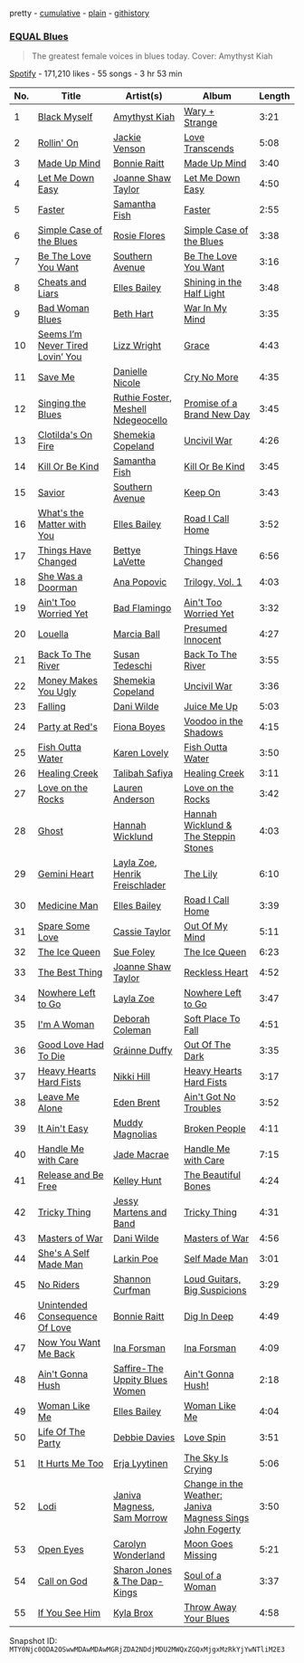 pretty - [cumulative](/playlists/cumulative/37i9dQZF1DX8QB9Ys2nV17.md) - [plain](/playlists/plain/37i9dQZF1DX8QB9Ys2nV17) - [githistory](https://github.githistory.xyz/mackorone/spotify-playlist-archive/blob/main/playlists/plain/37i9dQZF1DX8QB9Ys2nV17)

### [EQUAL Blues](https://open.spotify.com/playlist/37i9dQZF1DX8QB9Ys2nV17)

> The greatest female voices in blues today\. Cover: Amythyst Kiah

[Spotify](https://open.spotify.com/user/spotify) - 171,210 likes - 55 songs - 3 hr 53 min

| No. | Title | Artist(s) | Album | Length |
|---|---|---|---|---|
| 1 | [Black Myself](https://open.spotify.com/track/2BbFd78ykW1pnR5vZreQkr) | [Amythyst Kiah](https://open.spotify.com/artist/1lhaaKpTyXOnjp79M3xYBl) | [Wary + Strange](https://open.spotify.com/album/75g27i85SR6XYAXKRRfOda) | 3:21 |
| 2 | [Rollin' On](https://open.spotify.com/track/4PrEiwUcs8jMOAk1b5BueL) | [Jackie Venson](https://open.spotify.com/artist/2HlgRiOR33BVVE9hdEftxg) | [Love Transcends](https://open.spotify.com/album/0gbhkq77MWLw3BXB63Hby2) | 5:08 |
| 3 | [Made Up Mind](https://open.spotify.com/track/5XTDvPvCDO9lxrwkEE9aUF) | [Bonnie Raitt](https://open.spotify.com/artist/4KDyYWR7IpxZ7xrdYbKrqY) | [Made Up Mind](https://open.spotify.com/album/7L64rhLRuHGIEqnWMMPPXh) | 3:40 |
| 4 | [Let Me Down Easy](https://open.spotify.com/track/3GxxEvIYLj5GTyia5p29No) | [Joanne Shaw Taylor](https://open.spotify.com/artist/3FmTlY1F9dQyRursrsUaU7) | [Let Me Down Easy](https://open.spotify.com/album/2zdW2kFqLuJu6nwcAU4u9R) | 4:50 |
| 5 | [Faster](https://open.spotify.com/track/2s3x313mhoMD0Twgg9unRx) | [Samantha Fish](https://open.spotify.com/artist/5HsS48kuvghKcNpwOaAvB5) | [Faster](https://open.spotify.com/album/5UPzWIvVARqfzRn964aiah) | 2:55 |
| 6 | [Simple Case of the Blues](https://open.spotify.com/track/2mqLNOkpN21ig18xli9WQV) | [Rosie Flores](https://open.spotify.com/artist/112VrRSCpsoUkVgnxZvD1w) | [Simple Case of the Blues](https://open.spotify.com/album/13la0jdzx3vrRcbwf6PBXU) | 3:38 |
| 7 | [Be The Love You Want](https://open.spotify.com/track/5UAYqhxCxhZIL6A667eYBV) | [Southern Avenue](https://open.spotify.com/artist/4HfoncnCuBS7D4xU4VDosQ) | [Be The Love You Want](https://open.spotify.com/album/3XDIgxvmrVhFItGN3gkVdH) | 3:16 |
| 8 | [Cheats and Liars](https://open.spotify.com/track/7k0hyVgSg0woUwN1qAuuBf) | [Elles Bailey](https://open.spotify.com/artist/4NPMwh3kDwi6uVCNtmeUvU) | [Shining in the Half Light](https://open.spotify.com/album/1qXhwQrfr59v0uk5wUOshO) | 3:48 |
| 9 | [Bad Woman Blues](https://open.spotify.com/track/0rOzFVPfQiJShjum8zpfu9) | [Beth Hart](https://open.spotify.com/artist/30TrHDLNCKQVTYWOn9QqOC) | [War In My Mind](https://open.spotify.com/album/2Eo7sjkI3fKanrJY4rtena) | 3:35 |
| 10 | [Seems I’m Never Tired Lovin’ You](https://open.spotify.com/track/4HAm0GNYIHLIMJxVO5U3rW) | [Lizz Wright](https://open.spotify.com/artist/3K0BfjMh2dS8WITuiMuGGW) | [Grace](https://open.spotify.com/album/2U1zLHhEmPFEOoZTezdXQg) | 4:43 |
| 11 | [Save Me](https://open.spotify.com/track/42O2R9NmHyZqN6CvGcwzrl) | [Danielle Nicole](https://open.spotify.com/artist/34mu675oQQ5ZNuK1soZrIn) | [Cry No More](https://open.spotify.com/album/6uqgNfRltyZuGzFhMF256y) | 4:35 |
| 12 | [Singing the Blues](https://open.spotify.com/track/6IevgQPwNyD73SMi8nLWb1) | [Ruthie Foster](https://open.spotify.com/artist/2lL4ckeM1A2Qo2Fe64dP0F), [Meshell Ndegeocello](https://open.spotify.com/artist/0uZRjholJ0fVC2J9EvnYnj) | [Promise of a Brand New Day](https://open.spotify.com/album/18QNLSpGZgj4aePM9STq2q) | 3:45 |
| 13 | [Clotilda's On Fire](https://open.spotify.com/track/0G42OWO7nynxXHht2X9mEU) | [Shemekia Copeland](https://open.spotify.com/artist/4CNjyWtO59j6Ih6S0n73ee) | [Uncivil War](https://open.spotify.com/album/5nzja6pp2VI6ywfosAhcBM) | 4:26 |
| 14 | [Kill Or Be Kind](https://open.spotify.com/track/4V8Bx1b1B5XcslWAAOph89) | [Samantha Fish](https://open.spotify.com/artist/5HsS48kuvghKcNpwOaAvB5) | [Kill Or Be Kind](https://open.spotify.com/album/0Z917mMSP3EHtJicbhSAhA) | 3:45 |
| 15 | [Savior](https://open.spotify.com/track/0oNrkWjdY3U8sZRJkcjbDP) | [Southern Avenue](https://open.spotify.com/artist/4HfoncnCuBS7D4xU4VDosQ) | [Keep On](https://open.spotify.com/album/50CK5WZHyOwMeZHVYGCDIJ) | 3:43 |
| 16 | [What's the Matter with You](https://open.spotify.com/track/4A6f46GmPGqzz1lV3gm8ns) | [Elles Bailey](https://open.spotify.com/artist/4NPMwh3kDwi6uVCNtmeUvU) | [Road I Call Home](https://open.spotify.com/album/3isKOTZKofEvSaMmYUgkCT) | 3:52 |
| 17 | [Things Have Changed](https://open.spotify.com/track/5KPuSBrMgHRIguurOqAi6r) | [Bettye LaVette](https://open.spotify.com/artist/55U998XxmxjicLMKDSz6R3) | [Things Have Changed](https://open.spotify.com/album/4WrWD47QXsRA5IUZAyZmue) | 6:56 |
| 18 | [She Was a Doorman](https://open.spotify.com/track/1CgGro1rXhkxs7LviofPyT) | [Ana Popovic](https://open.spotify.com/artist/5kPUAJihniO5WfEfbOCjLf) | [Trilogy, Vol\. 1](https://open.spotify.com/album/7M78ou62qwyei46ZvdPorP) | 4:03 |
| 19 | [Ain't Too Worried Yet](https://open.spotify.com/track/0jf5lyDBbgIU7kt5ULc1ZF) | [Bad Flamingo](https://open.spotify.com/artist/3Ht7Wd1qVgmFyW63bl5eKE) | [Ain't Too Worried Yet](https://open.spotify.com/album/3ifmjG8tSe2MtZzFpmUKg4) | 3:32 |
| 20 | [Louella](https://open.spotify.com/track/6KM7FlnvLrETbLpoNCjxYE) | [Marcia Ball](https://open.spotify.com/artist/0kK3ZgTw6mvlYgekz4xf18) | [Presumed Innocent](https://open.spotify.com/album/6W1dqxSFVwT5eL7WlUQUtn) | 4:27 |
| 21 | [Back To The River](https://open.spotify.com/track/2DMnCy43xnMVX2eglYtn6R) | [Susan Tedeschi](https://open.spotify.com/artist/5Ws3s6lSP4Un8kQf8CrAta) | [Back To The River](https://open.spotify.com/album/2VRGI6aGaoCALCJyk0dGdc) | 3:55 |
| 22 | [Money Makes You Ugly](https://open.spotify.com/track/5niqr1DK4xpCGGcGH6Zk4P) | [Shemekia Copeland](https://open.spotify.com/artist/4CNjyWtO59j6Ih6S0n73ee) | [Uncivil War](https://open.spotify.com/album/5nzja6pp2VI6ywfosAhcBM) | 3:36 |
| 23 | [Falling](https://open.spotify.com/track/30h268bCKmGWxFleXGYATy) | [Dani Wilde](https://open.spotify.com/artist/75Fysjl73jB4dHfN0Yb1iB) | [Juice Me Up](https://open.spotify.com/album/6YbtdgILdYRkOVFNK2PPha) | 5:03 |
| 24 | [Party at Red's](https://open.spotify.com/track/2oW9JOaiukULquG0dYrkwp) | [Fiona Boyes](https://open.spotify.com/artist/2dQerNdFoiwLUnBfji9ZBE) | [Voodoo in the Shadows](https://open.spotify.com/album/30sZe7tBbgrO1PFuULYoAK) | 4:15 |
| 25 | [Fish Outta Water](https://open.spotify.com/track/0otTCVBZRpLduHl1ogOJ0y) | [Karen Lovely](https://open.spotify.com/artist/33PWKu9VjoLVGC9j7xT2I5) | [Fish Outta Water](https://open.spotify.com/album/52Hy5Ucrx8mbkOAyH9P1Qg) | 3:50 |
| 26 | [Healing Creek](https://open.spotify.com/track/4AsrwPkPDdpzjjdr2SDykN) | [Talibah Safiya](https://open.spotify.com/artist/1E0Fc2u5OrryrpF8JH8srS) | [Healing Creek](https://open.spotify.com/album/7dF7ZkpIBrkCMDqFEIEzh6) | 3:11 |
| 27 | [Love on the Rocks](https://open.spotify.com/track/6paMAWG7CCn967OkrIILty) | [Lauren Anderson](https://open.spotify.com/artist/3AoeCSG1zkka1T0WO3dPUJ) | [Love on the Rocks](https://open.spotify.com/album/2UE190kQ5nUHXGpP5r686Q) | 3:42 |
| 28 | [Ghost](https://open.spotify.com/track/19isNY7Hvhg0Mw7skGLHqT) | [Hannah Wicklund](https://open.spotify.com/artist/62GZbclGNlKcuW6O7l8TOU) | [Hannah Wicklund & The Steppin Stones](https://open.spotify.com/album/2GWRuo0azCjGlupKL5wY74) | 4:03 |
| 29 | [Gemini Heart](https://open.spotify.com/track/3gP6wL0DFyrJr4DzGgLhBq) | [Layla Zoe](https://open.spotify.com/artist/1vbOVLkD5jGOkMKyYBqzwU), [Henrik Freischlader](https://open.spotify.com/artist/2RQuyY0nQqKOtzhBhghSGu) | [The Lily](https://open.spotify.com/album/1SvBVlFYgpG2VmbTqCs5h8) | 6:10 |
| 30 | [Medicine Man](https://open.spotify.com/track/0PtMZ1pEoqCGf58PNGN2DT) | [Elles Bailey](https://open.spotify.com/artist/4NPMwh3kDwi6uVCNtmeUvU) | [Road I Call Home](https://open.spotify.com/album/3isKOTZKofEvSaMmYUgkCT) | 3:39 |
| 31 | [Spare Some Love](https://open.spotify.com/track/7lYWr6C3mvaj8jMUPAhABP) | [Cassie Taylor](https://open.spotify.com/artist/3rHAg1yXbyNq0mnPgsVahe) | [Out Of My Mind](https://open.spotify.com/album/7CJW9YnB3go0zg4oKYc3sD) | 5:11 |
| 32 | [The Ice Queen](https://open.spotify.com/track/5Jhl0KvkFWBRNzLdY2iq3J) | [Sue Foley](https://open.spotify.com/artist/6bp17u6Ya0RGnEobNVGvwS) | [The Ice Queen](https://open.spotify.com/album/3n8lBM5zwfplU0OaoW7zVe) | 6:23 |
| 33 | [The Best Thing](https://open.spotify.com/track/0La8iotjyo35Et3kMXf03k) | [Joanne Shaw Taylor](https://open.spotify.com/artist/3FmTlY1F9dQyRursrsUaU7) | [Reckless Heart](https://open.spotify.com/album/4qg7yQHWWUw0DMlix6ZbUG) | 4:52 |
| 34 | [Nowhere Left to Go](https://open.spotify.com/track/66A4kKsaCLef6DM79ATTER) | [Layla Zoe](https://open.spotify.com/artist/1vbOVLkD5jGOkMKyYBqzwU) | [Nowhere Left to Go](https://open.spotify.com/album/7mgwnnkUtNugVDwFd2fWsd) | 3:47 |
| 35 | [I'm A Woman](https://open.spotify.com/track/0HPazJXESVCimRyMggplg5) | [Deborah Coleman](https://open.spotify.com/artist/7Dk3koHTPpEymzuWOWzzny) | [Soft Place To Fall](https://open.spotify.com/album/7MDS3NXJ5thAHZkUcALtDN) | 4:51 |
| 36 | [Good Love Had To Die](https://open.spotify.com/track/3waUNDqqEcv8GFLr6w3YNz) | [Gráinne Duffy](https://open.spotify.com/artist/6Uz1iG3enjltFOqqwAhQ2Y) | [Out Of The Dark](https://open.spotify.com/album/00EueLV9XQ46OWV5EnOPlt) | 3:35 |
| 37 | [Heavy Hearts Hard Fists](https://open.spotify.com/track/2cwGnAb2HrxnzTLxqfZnyJ) | [Nikki Hill](https://open.spotify.com/artist/28Vn4HKpcOqzagc7tiAxNz) | [Heavy Hearts Hard Fists](https://open.spotify.com/album/2nZC1XpdGBiYkIG4R5ytml) | 3:17 |
| 38 | [Leave Me Alone](https://open.spotify.com/track/4pvtn6rUZEL9hranwiaZ5d) | [Eden Brent](https://open.spotify.com/artist/3yRjVn43SpJMjXqt4U2USx) | [Ain't Got No Troubles](https://open.spotify.com/album/6JEnQsmFamUPoYEWn3HW8x) | 3:52 |
| 39 | [It Ain't Easy](https://open.spotify.com/track/2e58JCJzmWLtlLt0320MVp) | [Muddy Magnolias](https://open.spotify.com/artist/1t7mdRbvflM5966YVfyk1X) | [Broken People](https://open.spotify.com/album/3MIBce2g1BNk3mUuj10Ylr) | 4:11 |
| 40 | [Handle Me with Care](https://open.spotify.com/track/1aZnAMv9eYxijTOe2sCF4s) | [Jade Macrae](https://open.spotify.com/artist/3m6tQTaPCGclNhgcC0wgOd) | [Handle Me with Care](https://open.spotify.com/album/3JYupWAKHDibbdw4UwWL2x) | 7:15 |
| 41 | [Release and Be Free](https://open.spotify.com/track/7d1ZzOIyACB64aEibmWfH7) | [Kelley Hunt](https://open.spotify.com/artist/0L7Y276gBjB2pxuyhpgzgv) | [The Beautiful Bones](https://open.spotify.com/album/5a1VvpMgW0Mz0FDVOYOV38) | 4:24 |
| 42 | [Tricky Thing](https://open.spotify.com/track/7bpJJDFOR7CQMA2Ssm1yka) | [Jessy Martens and Band](https://open.spotify.com/artist/4kJMG0aB4UYiKfHA9esWDt) | [Tricky Thing](https://open.spotify.com/album/4aPtimYS5kIEl8d03ToDUz) | 4:31 |
| 43 | [Masters of War](https://open.spotify.com/track/4KIpaOe8mx1Ss7THfddQCR) | [Dani Wilde](https://open.spotify.com/artist/75Fysjl73jB4dHfN0Yb1iB) | [Masters of War](https://open.spotify.com/album/32L4ByoDGk3hSJTfXunr58) | 4:56 |
| 44 | [She's A Self Made Man](https://open.spotify.com/track/688EzbJ3fiB8zKwArQdZkK) | [Larkin Poe](https://open.spotify.com/artist/7d10VF1J4LqW7vrpPOngzm) | [Self Made Man](https://open.spotify.com/album/50aq2p3SeGo4aKtihf81Wf) | 3:01 |
| 45 | [No Riders](https://open.spotify.com/track/0NHW16lrKx7ra3ix9xKqxh) | [Shannon Curfman](https://open.spotify.com/artist/2sn2g4lNGlsAoJm15MOM7x) | [Loud Guitars, Big Suspicions](https://open.spotify.com/album/31YVnDFP920mK7VVqU3Fyp) | 3:29 |
| 46 | [Unintended Consequence Of Love](https://open.spotify.com/track/0DSob5ze3sstCI5FFpCRwj) | [Bonnie Raitt](https://open.spotify.com/artist/4KDyYWR7IpxZ7xrdYbKrqY) | [Dig In Deep](https://open.spotify.com/album/5vN4mU8RJ1rllLYGlIuOKR) | 4:49 |
| 47 | [Now You Want Me Back](https://open.spotify.com/track/5dd769kGy644G8xYkdJJZt) | [Ina Forsman](https://open.spotify.com/artist/6YVaWx92qxstwulKJXqN2b) | [Ina Forsman](https://open.spotify.com/album/2jlehXrLv0Ry0QaugJYx6Y) | 4:09 |
| 48 | [Ain't Gonna Hush](https://open.spotify.com/track/62Zws2ATx9MYalkQ5O5Jvw) | [Saffire\-The Uppity Blues Women](https://open.spotify.com/artist/0mOWWTxAbxY6z9WAoxkQ3E) | [Ain't Gonna Hush!](https://open.spotify.com/album/3MIXDhkjD5nJEKqmmJWEh4) | 2:18 |
| 49 | [Woman Like Me](https://open.spotify.com/track/4apFuI4ptvZBNkPwGr7gpd) | [Elles Bailey](https://open.spotify.com/artist/4NPMwh3kDwi6uVCNtmeUvU) | [Woman Like Me](https://open.spotify.com/album/2P2PYpBvfCJZO63d24m4Fa) | 4:04 |
| 50 | [Life Of The Party](https://open.spotify.com/track/0YdyAqpiuGX1GPocApE83R) | [Debbie Davies](https://open.spotify.com/artist/21OcU2kzq3Oqkl8XxsEli7) | [Love Spin](https://open.spotify.com/album/0jHM5tctOO79BT3POpCSfd) | 3:51 |
| 51 | [It Hurts Me Too](https://open.spotify.com/track/7EFUJYLscAMh62ZkSUhZyc) | [Erja Lyytinen](https://open.spotify.com/artist/73i095FtGSlyCoudRYl6MD) | [The Sky Is Crying](https://open.spotify.com/album/3mQMXVI0HCbJ6yamBHpcBU) | 5:06 |
| 52 | [Lodi](https://open.spotify.com/track/4dEgvYbysxyVEdn6oSupuy) | [Janiva Magness](https://open.spotify.com/artist/3igRFmvurYBLvQ4aYliwXg), [Sam Morrow](https://open.spotify.com/artist/5fHiDVbd5c6LzxbjRO8ZZs) | [Change in the Weather: Janiva Magness Sings John Fogerty](https://open.spotify.com/album/18GO2VNtW7TBm0X4Qk0uJ5) | 3:50 |
| 53 | [Open Eyes](https://open.spotify.com/track/27Hps0EsBwR2ImKIiJfC95) | [Carolyn Wonderland](https://open.spotify.com/artist/0XhsEmCqMW2k9yMl4o8t4n) | [Moon Goes Missing](https://open.spotify.com/album/3HTWMRiLGpWPb0YYNAHprh) | 5:21 |
| 54 | [Call on God](https://open.spotify.com/track/0MY6kBXw8kbDgJiAoO0RUk) | [Sharon Jones & The Dap\-Kings](https://open.spotify.com/artist/6LufpoVlIYKQCu9Gjpk8B7) | [Soul of a Woman](https://open.spotify.com/album/6dQ4PANge8QXfOywlHNd2J) | 3:37 |
| 55 | [If You See Him](https://open.spotify.com/track/1nPXV1tU2TwxWCcGEI2NR3) | [Kyla Brox](https://open.spotify.com/artist/2PhZS7xGMEpgT6xdNgrm42) | [Throw Away Your Blues](https://open.spotify.com/album/6o0oOQJLcdw8v65RwBohCe) | 4:58 |

Snapshot ID: `MTY0Njc0ODA2OSwwMDAwMDAwMGRjZDA2NDdjMDU2MWQxZGQxMjgxMzRkYjYwNTliM2E3`
